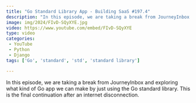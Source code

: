 ```yaml
---
title: "Go Standard Library App - Building SaaS #197.4"
description: "In this episode, we are taking a break from JourneyInbox and exploring what kind of Go app we can make by just using the Go standard library. This is the final continuation after an internet disconnection."
image: img/2024/FIvD-SQyXYE.jpg
video: https://www.youtube.com/embed/FIvD-SQyXYE
type: video
categories:
 - YouTube
 - Python
 - Django
tags: ['Go', 'standard', 'std', 'standard library']

---
```


In this episode, we are taking a break from JourneyInbox and exploring what kind of Go app we can make by just using the Go standard library. This is the final continuation after an internet disconnection.
